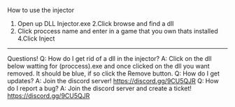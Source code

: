 How to use the injector
1. Open up DLL Injector.exe
2.Click browse and find a dll
3. Click proccess name and enter in a game that you own thats installed
4.Click Inject
--------------------------------------------------------------------------------------------------------------
Questions! Q: How do I get rid of a dll in the injector?
A: Click on the dll below watting for (proccess).exe and once clicked on the dll you want removed.
It should be blue, if so click the Remove button.
Q: How do I get updates?
A: Join the discord server! https://discord.gg/9CU5QJR
Q: How do I report a bug?
A: Join the discord server and create a ticket! https://discord.gg/9CU5QJR
